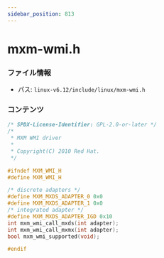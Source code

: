 ```yaml
---
sidebar_position: 813
---
```

# mxm-wmi.h

### ファイル情報

- パス: `linux-v6.12/include/linux/mxm-wmi.h`

### コンテンツ

```h
/* SPDX-License-Identifier: GPL-2.0-or-later */
/*
 * MXM WMI driver
 *
 * Copyright(C) 2010 Red Hat.
 */

#ifndef MXM_WMI_H
#define MXM_WMI_H

/* discrete adapters */
#define MXM_MXDS_ADAPTER_0 0x0
#define MXM_MXDS_ADAPTER_1 0x0
/* integrated adapter */
#define MXM_MXDS_ADAPTER_IGD 0x10
int mxm_wmi_call_mxds(int adapter);
int mxm_wmi_call_mxmx(int adapter);
bool mxm_wmi_supported(void);

#endif

```
